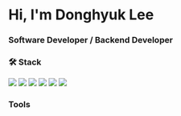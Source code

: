 # Hi, I'm Donghyuk Lee
### Software Developer / Backend Developer

### 🛠️ Stack
<img src="https://img.shields.io/badge/Java-007396?style=flat-square&logo=Java&logoColor=white"/>
<img src="https://img.shields.io/badge/Spring Boot-6DB33F?style=flat-square&logo=springboot&logoColor=white"/>
<img src="https://img.shields.io/badge/Apache Kafka-231F20?style=flat-square&logo=apachekafka&logoColor=white"/>
<img src="https://img.shields.io/badge/MySQL-4479A1?style=flat-square&logo=mysql&logoColor=white"/> <img src="https://img.shields.io/badge/Oracle-F80000?style=flat-square&logo=oracle&logoColor=white"/> <img src="https://img.shields.io/badge/H2-F80000?style=flat-square&logo=h2&logoColor=white"/>

### Tools
